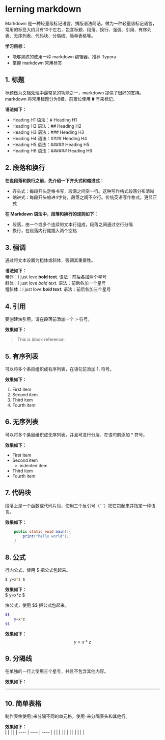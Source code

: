 # lerning markdown
Markdown 是一种轻量级标记语言，排版语法简洁。做为一种轻量级标记语言，常用的标签大约只有10个左右，包含标题、段落、换行、强调、引用、有序列表、无序列表、代码块、分隔线、简单表格等。

**学习目标：**  
* 能够熟练的使用一种 markdown 编辑器，推荐 Typora
* 掌握 markdown 常用标签

## 1. 标题
标题做为文档处理中最常见的功能之一，markdown 提供了很好的支持。markdown 将常用标题分为6级，前置位使用 **#** 号来标记。

**语法如下：**  
* Heading H1        语法：# Heading H1
* Heading H2        语法：## Heading H2
* Heading H3        语法：### Heading H3
* Heading H4        语法：#### Heading H4
* Heading H5        语法：##### Heading H5
* Heading H6        语法：###### Heading H6

## 2. 段落和换行
**在说段落和换行之前，先介绍一下齐头式和缩进式：**  
* 齐头式：每段开头定格书写，段落之间空一行。这种写作格式段落分布清晰
* 缩进式：每段开头缩进4字符，段落之间不空行。传统英语写作格式，更显正式

**在 Markdown 语法中，段落和换行的规则如下：**  
* 段落，由一个或多个连续的文本行组成，段落之间通过空行分隔
* 换行，在段落内行尾插入两个空格

## 3. 强调
通过将文本设置为粗体或斜体，强调其重要性。

**语法如下：**  
粗体：I just love **bold text**.              语法：前后各加两个星号  
斜体：I just love *bold text*.                     语法：前后各加一个星号  
粗斜体：I just love ***bold text***.       语法：前后各加三个星号  

## 4. 引用
要创建块引用，请在段落前添加一个 > 符号。

**效果如下：**  
> This is block reference.

## 5. 有序列表
可以将多个条目组织成有序列表，在语句前添加 **1.** 符号。

**效果如下：**  
1. First item
2. Second item
3. Third item
4. Fourth item

## 6. 无序列表
可以将多个条目组织成无序列表，并且可进行分层，在语句前添加 * 符号。

**效果如下：**  
* First item
* Second item
  * indented item
* Third item
* Fourth item

## 7. 代码块
段落上是一个函数或代码片段，使用三个反引号（```）把它包起来并指定一种语言。

**效果如下：**  
```java
    public static void main(){
        print("hello world");
    }
```
## 8. 公式
行内公式，使用 $ 把公式包起来。

``` bash
$ y=x*z $
```
**效果如下：**  
$ y=x*z $

块公式，使用 $$ 把公式包起来。

``` bash
$$
	y=x*z
$$
```
**效果如下：**  
$$
y=x*z
$$

## 9. 分隔线
在单独的一行上使用三个星号，并且不包含其他内容。

**效果如下：**  
***

## 10. 简单表格
制作表格使用`|`来分隔不同的单元格，使用`-`来分隔表头和其他行。

**效果如下：**  
|      |      |      |
| ---- | ---- | ---- |
|      |      |      |
|      |      |      |
|      |      |      |

